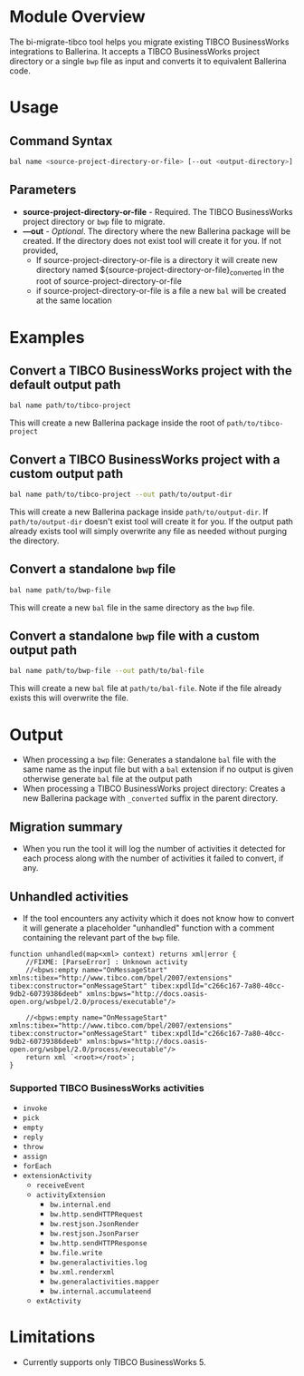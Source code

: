 # Module Overview

The bi-migrate-tibco tool helps you migrate existing TIBCO BusinessWorks integrations to Ballerina. It accepts a TIBCO BusinessWorks project directory or a single `bwp` file as input and converts it to equivalent Ballerina code.

# Usage

## Command Syntax

``` bash
bal name <source-project-directory-or-file> [--out <output-directory>]
```

## Parameters

- **source-project-directory-or-file** - Required. The TIBCO BusinessWorks project directory or `bwp` file to migrate.
- **—out** - *Optional*. The directory where the new Ballerina package will be created. If the directory does not exist tool will create it for you. If not provided,
  - If source-project-directory-or-file is a directory it will create new directory named \${source-project-directory-or-file}<sub>converted</sub> in the root of source-project-directory-or-file
  - if source-project-directory-or-file is a file a new `bal` will be created at the same location

# Examples

## Convert a TIBCO BusinessWorks project with the default output path

``` bash
bal name path/to/tibco-project
```

This will create a new Ballerina package inside the root of `path/to/tibco-project`

## Convert a TIBCO BusinessWorks project with a custom output path

``` bash
bal name path/to/tibco-project --out path/to/output-dir
```

This will create a new Ballerina package inside `path/to/output-dir`. If `path/to/output-dir` doesn't exist tool will create it for you. If the output path already exists tool will simply overwrite any file as needed without purging the directory.

## Convert a standalone `bwp` file

``` bash
bal name path/to/bwp-file
```

This will create a new `bal` file in the same directory as the `bwp` file.

## Convert a standalone `bwp` file with a custom output path

``` bash
bal name path/to/bwp-file --out path/to/bal-file
```

This will create a new `bal` file at `path/to/bal-file`. Note if the file already exists this will overwrite the file.

# Output

- When processing a `bwp` file: Generates a standalone `bal` file with the same name as the input file but with a `bal` extension if no output is given otherwise generate `bal` file at the output path
- When processing a TIBCO BusinessWorks project directory: Creates a new Ballerina package with `_converted` suffix in the parent directory.

## Migration summary

- When you run the tool it will log the number of activities it detected for each process along with the number of activities it failed to convert, if any.

## Unhandled activities

- If the tool encounters any activity which it does not know how to convert it will generate a placeholder "unhandled" function with a comment containing the relevant part of the `bwp` file.

``` bal
function unhandled(map<xml> context) returns xml|error {
    //FIXME: [ParseError] : Unknown activity
    //<bpws:empty name="OnMessageStart" xmlns:tibex="http://www.tibco.com/bpel/2007/extensions" tibex:constructor="onMessageStart" tibex:xpdlId="c266c167-7a80-40cc-9db2-60739386deeb" xmlns:bpws="http://docs.oasis-open.org/wsbpel/2.0/process/executable"/>

    //<bpws:empty name="OnMessageStart" xmlns:tibex="http://www.tibco.com/bpel/2007/extensions" tibex:constructor="onMessageStart" tibex:xpdlId="c266c167-7a80-40cc-9db2-60739386deeb" xmlns:bpws="http://docs.oasis-open.org/wsbpel/2.0/process/executable"/>
    return xml `<root></root>`;
}
```

### Supported TIBCO BusinessWorks activities

- `invoke`
- `pick`
- `empty`
- `reply`
- `throw`
- `assign`
- `forEach`
- `extensionActivity`
  - `receiveEvent`
  - `activityExtension`
    - `bw.internal.end`
    - `bw.http.sendHTTPRequest`
    - `bw.restjson.JsonRender`
    - `bw.restjson.JsonParser`
    - `bw.http.sendHTTPResponse`
    - `bw.file.write`
    - `bw.generalactivities.log`
    - `bw.xml.renderxml`
    - `bw.generalactivities.mapper`
    - `bw.internal.accumulateend`
  - `extActivity`

# Limitations

- Currently supports only TIBCO BusinessWorks 5.
